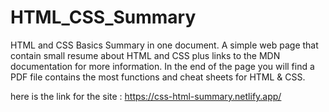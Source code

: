 # HTML_CSS_Summary

HTML and CSS Basics Summary in one document.
A simple web page that contain small resume about HTML and CSS plus links to the MDN documentation for more information.
In the end of the page you will find a PDF file contains the most functions and cheat sheets for HTML & CSS.

here is the link for the site :  https://css-html-summary.netlify.app/
